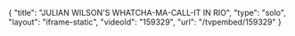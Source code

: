 {
    "title": "JULIAN WILSON'S WHATCHA-MA-CALL-IT IN RIO",
    "type": "solo",
    "layout": "iframe-static",
    "videoId": "159329",
    "url": "\/tvpembed\/159329"
}